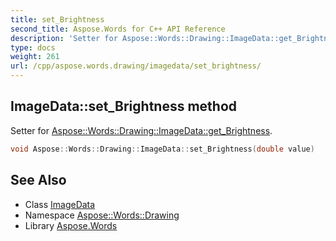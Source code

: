 ```yaml
---
title: set_Brightness
second_title: Aspose.Words for C++ API Reference
description: 'Setter for Aspose::Words::Drawing::ImageData::get_Brightness.'
type: docs
weight: 261
url: /cpp/aspose.words.drawing/imagedata/set_brightness/
---
```

## ImageData::set_Brightness method


Setter for [Aspose::Words::Drawing::ImageData::get_Brightness](../get_brightness/).

```cpp
void Aspose::Words::Drawing::ImageData::set_Brightness(double value)
```

## See Also

* Class [ImageData](../)
* Namespace [Aspose::Words::Drawing](../../)
* Library [Aspose.Words](../../../)
